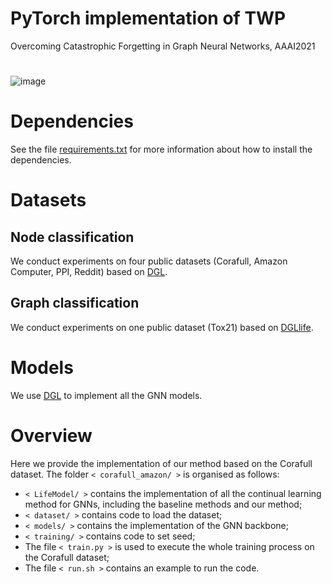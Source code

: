 # PyTorch implementation of TWP
Overcoming Catastrophic Forgetting in Graph Neural Networks, AAAI2021

# 
![image](https://github.com/hhliu79/TWP/blob/master/overview.png)

# Dependencies
See the file [requirements.txt](https://github.com/hhliu79/TWP/blob/master/requirements.txt) for more information about how to install the dependencies.

# Datasets
## Node classification
We conduct experiments on four public datasets (Corafull, Amazon Computer, PPI, Reddit) based on [DGL](https://docs.dgl.ai/en/0.4.x/).<br>

## Graph classification
We conduct experiments on one public dataset (Tox21) based on [DGLlife](https://lifesci.dgl.ai/index.html).

# Models
We use [DGL](https://docs.dgl.ai/en/0.4.x/) to implement all the GNN models.

# Overview
Here we provide the implementation of our method based on the Corafull dataset. The folder `< corafull_amazon/ >` is organised as follows:
* `< LifeModel/ >` contains the implementation of all the continual learning method for GNNs, including the baseline methods and our method;
* `< dataset/ >`  contains code to load the dataset; 
* `< models/ >` contains the implementation of the GNN backbone;
* `< training/ >` contains code to set seed;
* The file `< train.py >` is used to execute the whole training process on the Corafull dataset;
* The file `< run.sh >` contains an example to run the code.
